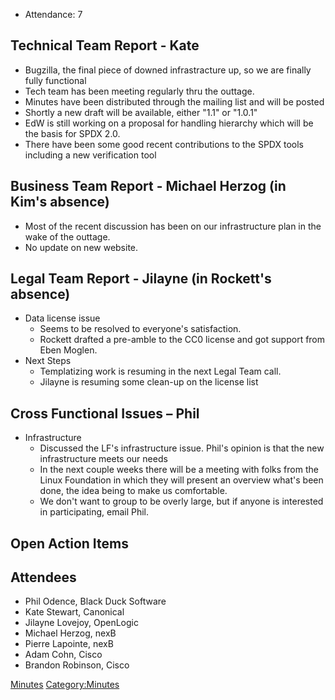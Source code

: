   - Attendance: 7

## Technical Team Report - Kate

  - Bugzilla, the final piece of downed infrastracture up, so we are
    finally fully functional
  - Tech team has been meeting regularly thru the outtage.
  - Minutes have been distributed through the mailing list and will be
    posted
  - Shortly a new draft will be available, either "1.1" or "1.0.1"
  - EdW is still working on a proposal for handling hierarchy which will
    be the basis for SPDX 2.0.
  - There have been some good recent contributions to the SPDX tools
    including a new verification tool

## Business Team Report - Michael Herzog (in Kim's absence)

  - Most of the recent discussion has been on our infrastructure plan in
    the wake of the outtage.
  - No update on new website.

## Legal Team Report - Jilayne (in Rockett's absence)

  - Data license issue
      - Seems to be resolved to everyone's satisfaction.
      - Rockett drafted a pre-amble to the CC0 license and got support
        from Eben Moglen.
  - Next Steps
      - Templatizing work is resuming in the next Legal Team call.
      - Jilayne is resuming some clean-up on the license list

## Cross Functional Issues – Phil

  - Infrastructure
      - Discussed the LF's infrastructure issue. Phil's opinion is that
        the new infrastructure meets our needs
      - In the next couple weeks there will be a meeting with folks from
        the Linux Foundation in which they will present an overview
        what's been done, the idea being to make us comfortable.
      - We don't want to group to be overly large, but if anyone is
        interested in participating, email Phil.

## Open Action Items

## Attendees

  - Phil Odence, Black Duck Software
  - Kate Stewart, Canonical
  - Jilayne Lovejoy, OpenLogic
  - Michael Herzog, nexB
  - Pierre Lapointe, nexB
  - Adam Cohn, Cisco
  - Brandon Robinson, Cisco

[Minutes](Category:General "wikilink")
[Category:Minutes](Category:Minutes "wikilink")
